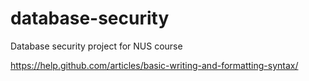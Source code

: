 # database-security
Database security project for NUS course

https://help.github.com/articles/basic-writing-and-formatting-syntax/